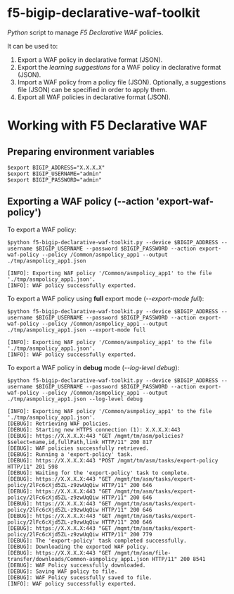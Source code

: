 # f5-bigip-declarative-waf-toolkit

*Python* script to manage *F5 Declarative WAF* policies. 

It can be used to:

1. Export a WAF policy in declarative format (JSON).
2. Export the *learning suggestions* for a WAF policy in declarative format (JSON).
3. Import a WAF policy from a policy file (JSON). Optionally, a suggestions file (JSON) can be specified in order to apply them. 
4. Export all WAF policies in declarative format (JSON).

# Working with F5 Declarative WAF

## Preparing environment variables

```
$export BIGIP_ADDRESS="X.X.X.X"
$export BIGIP_USERNAME="admin"
$export BIGIP_PASSWORD="admin"
```

## Exporting a WAF policy (--action 'export-waf-policy')

To export a WAF policy:

```
$python f5-bigip-declarative-waf-toolkit.py --device $BIGIP_ADDRESS --username $BIGIP_USERNAME --password $BIGIP_PASSWORD --action export-waf-policy --policy /Common/asmpolicy_app1 --output ./tmp/asmpolicy_app1.json
```
```
[INFO]: Exporting WAF policy '/Common/asmpolicy_app1' to the file './tmp/asmpolicy_app1.json'.
[INFO]: WAF policy successfully exported.
```

To export a WAF policy using **full** export mode (*--export-mode full*):

```
$python f5-bigip-declarative-waf-toolkit.py --device $BIGIP_ADDRESS --username $BIGIP_USERNAME --password $BIGIP_PASSWORD --action export-waf-policy --policy /Common/asmpolicy_app1 --output ./tmp/asmpolicy_app1.json --export-mode full
```
```
[INFO]: Exporting WAF policy '/Common/asmpolicy_app1' to the file './tmp/asmpolicy_app1.json'.
[INFO]: WAF policy successfully exported.
```

To export a WAF policy in **debug** mode (*--log-level debug*):

```
$python f5-bigip-declarative-waf-toolkit.py --device $BIGIP_ADDRESS --username $BIGIP_USERNAME --password $BIGIP_PASSWORD --action export-waf-policy --policy /Common/asmpolicy_app1 --output ./tmp/asmpolicy_app1.json --log-level debug
```
```
[INFO]: Exporting WAF policy '/Common/asmpolicy_app1' to the file './tmp/asmpolicy_app1.json'.
[DEBUG]: Retrieving WAF policies.
[DEBUG]: Starting new HTTPS connection (1): X.X.X.X:443
[DEBUG]: https://X.X.X.X:443 "GET /mgmt/tm/asm/policies?$select=name,id,fullPath,link HTTP/11" 200 817
[DEBUG]: WAF policies successfully retrieved.
[DEBUG]: Running a 'export-policy' task.
[DEBUG]: https://X.X.X.X:443 "POST /mgmt/tm/asm/tasks/export-policy HTTP/11" 201 598
[DEBUG]: Waiting for the 'export-policy' task to complete.
[DEBUG]: https://X.X.X.X:443 "GET /mgmt/tm/asm/tasks/export-policy/2lFc6cXjd5ZL-z9zwUqQiw HTTP/11" 200 646
[DEBUG]: https://X.X.X.X:443 "GET /mgmt/tm/asm/tasks/export-policy/2lFc6cXjd5ZL-z9zwUqQiw HTTP/11" 200 646
[DEBUG]: https://X.X.X.X:443 "GET /mgmt/tm/asm/tasks/export-policy/2lFc6cXjd5ZL-z9zwUqQiw HTTP/11" 200 646
[DEBUG]: https://X.X.X.X:443 "GET /mgmt/tm/asm/tasks/export-policy/2lFc6cXjd5ZL-z9zwUqQiw HTTP/11" 200 646
[DEBUG]: https://X.X.X.X:443 "GET /mgmt/tm/asm/tasks/export-policy/2lFc6cXjd5ZL-z9zwUqQiw HTTP/11" 200 779
[DEBUG]: The 'export-policy' task completed successfully.
[DEBUG]: Downloading the exported WAF policy.
[DEBUG]: https://X.X.X.X:443 "GET /mgmt/tm/asm/file-transfer/downloads/Common-asmpolicy_app1.json HTTP/11" 200 8541
[DEBUG]: WAF Policy successfully downloaded.
[DEBUG]: Saving WAF policy to file.
[DEBUG]: WAF Policy sucessfully saved to file.
[INFO]: WAF policy successfully exported.
```
